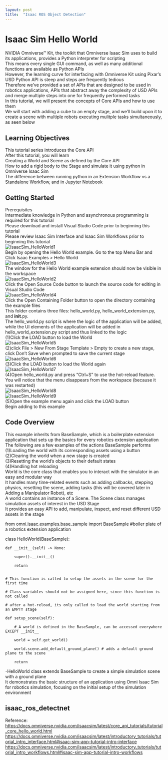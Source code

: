 ```yaml
---
layout: post
title:  "Isaac ROS Object Detection"
---
```

# Isaac Sim Hello World
NVIDIA Omniverse™ Kit, the toolkit that Omniverse Isaac Sim uses to build its applications, provides a Python interpreter for scripting <br/>
This means every single GUI command, as well as many additional functions are available as Python APIs <br/>
However, the learning curve for interfacing with Omniverse Kit using Pixar’s USD Python API is steep and steps are frequently tedious <br/>
Therefore we’ve provided a set of APIs that are designed to be used in robotics applications, APIs that abstract away the complexity of USD APIs and merge multiple steps into one for frequently performed tasks <br/>
In this tutorial, we will present the concepts of Core APIs and how to use them <br/>
We will start with adding a cube to an empty stage, and we’ll build upon it to create a scene with multiple robots executing mulitple tasks simultaneously, as seen below <br/>

## Learning Objectives
This tutorial series introduces the Core API <br/>
After this tutorial, you will learn <br/>
Creating a World and Scene as defined by the Core API <br/>
How to add a rigid body to the Stage and simulate it using python in Omniverse Isaac Sim <br/>
The difference between running python in an Extension Workflow vs a Standalone Workflow, and in Jupyter Notebook <br/>

## Getting Started
Prerequisites <br/>
Intermediate knowledge in Python and asynchronous programming is required for this tutorial <br/>
Please download and install Visual Studio Code prior to beginning this tutorial <br/>
Please review Isaac Sim Interface and Isaac Sim Workflows prior to beginning this tutorial <br/>
![IsaacSim_HelloWorld1](https://github.com/growingpenguin/growingpenguin.github.io/assets/110277903/256dc5eb-4272-410f-876e-3c8b1db1f8b9) <br/>
Begin by opening the Hello World example. Go to the top Menu Bar and Click Isaac Examples > Hello World <br/>
![IsaacSim_HelloWorld3](https://github.com/growingpenguin/growingpenguin.github.io/assets/110277903/23c83b0b-39dc-425a-9f92-61289da918b7) <br/>
The window for the Hello World example extension should now be visible in the workspace <br/>
![IsaacSim_HelloWorld2](https://github.com/growingpenguin/growingpenguin.github.io/assets/110277903/a4c461d0-deb8-404d-8e75-fddd4093204d) <br/>
Click the Open Source Code button to launch the source code for editing in Visual Studio Code <br/>
![IsaacSim_HelloWorld4](https://github.com/growingpenguin/growingpenguin.github.io/assets/110277903/d74e3424-f0ce-4065-9377-40363f580010) <br/>
Click the Open Containing Folder button to open the directory containing the example files <br/>
This folder contains three files: hello_world.py, hello_world_extension.py, and __init__.py. <br/>
The hello_world.py script is where the logic of the application will be added, while the UI elements of the application will be added in hello_world_extension.py script and thus linked to the logic <br/>
(1)Click the LOAD button to load the World <br/>
![IsaacSim_HelloWorld5](https://github.com/growingpenguin/growingpenguin.github.io/assets/110277903/33a64801-14c2-4b24-9e3a-96e86d367057) <br/>
(2)click File > New From Stage Template > Empty to create a new stage, click Don’t Save when prompted to save the current stage <br/>
![IsaacSim_HelloWorld6](https://github.com/growingpenguin/growingpenguin.github.io/assets/110277903/ccb1c1d9-6dee-47af-89b4-b385b2b4300c) <br/>
(3)Click the LOAD button to load the World again <br/>
![IsaacSim_HelloWorld7](https://github.com/growingpenguin/growingpenguin.github.io/assets/110277903/464ef33f-72bb-4518-9aea-512aa2001491) <br/>
(4)Open hello_world.py and press “Ctrl+S” to use the hot-reload feature. You will notice that the menu disappears from the workspace (because it was restarted) <br/>
![IsaacSim_HelloWorld8](https://github.com/growingpenguin/growingpenguin.github.io/assets/110277903/e452648d-3492-429b-9063-628cfd765167) <br/>
![IsaacSim_HelloWorld9](https://github.com/growingpenguin/growingpenguin.github.io/assets/110277903/5143ba64-cea7-4ea2-b2b2-a6d72d94839a) <br/>
(5)Open the example menu again and click the LOAD button <br/>
Begin adding to this example <br/>

## Code Overview
This example inherits from BaseSample, which is a boilerplate extension application that sets up the basics for every robotics extension application <br/>
The following are a few examples of the actions BaseSample performs <br/>
(1)Loading the world with its corresponding assets using a button <br/>
(2)Clearing the world when a new stage is created <br/>
(3)Resetting the world’s objects to their default states <br/>
(4)Handling hot reloading <br/>
World is the core class that enables you to interact with the simulator in an easy and modular way <br/>
It handles many time-related events such as adding callbacks, stepping physics, resetting the scene, adding tasks (this will be covered later in Adding a Manipulator Robot), etc <br/>
A world contains an instance of a Scene. The Scene class manages simulation assets of interest in the USD Stage <br/>
It provides an easy API to add, manipulate, inspect, and reset different USD assets in the stage <br/>

from omni.isaac.examples.base_sample import BaseSample #boiler plate of a robotics extension application


class HelloWorld(BaseSample):

    def __init__(self) -> None:

        super().__init__()

        return


    # This function is called to setup the assets in the scene for the first time

    # Class variables should not be assigned here, since this function is not called

    # after a hot-reload, its only called to load the world starting from an EMPTY stage

    def setup_scene(self):

        # A world is defined in the BaseSample, can be accessed everywhere EXCEPT __init__

        world = self.get_world()

        world.scene.add_default_ground_plane() # adds a default ground plane to the scene

        return

-HelloWorld class extends BaseSample to create a simple simulation scene with a ground plane <br/>
It demonstrates the basic structure of an application using Omni Isaac Sim for robotics simulation, focusing on the initial setup of the simulation environment <br/>


## isaac_ros_detectnet

Reference: <br/>
https://docs.omniverse.nvidia.com/isaacsim/latest/core_api_tutorials/tutorial_core_hello_world.html <br/>
https://docs.omniverse.nvidia.com/isaacsim/latest/introductory_tutorials/tutorial_intro_interface.html#isaac-sim-app-tutorial-intro-interface <br/>
https://docs.omniverse.nvidia.com/isaacsim/latest/introductory_tutorials/tutorial_intro_workflows.html#isaac-sim-app-tutorial-intro-workflows <br/>
